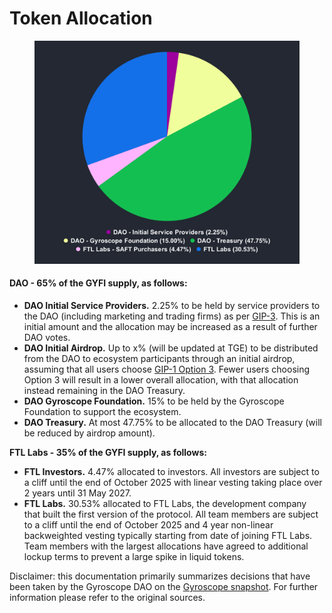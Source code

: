 # Token Allocation

<figure><img src="../../.gitbook/assets/chart (3) (1).svg" alt=""><figcaption></figcaption></figure>

#### DAO - 65% of the GYFI supply, as follows:

* **DAO Initial Service Providers.** 2.25% to be held by service providers to the DAO (including marketing and trading firms) as per [GIP-3](https://snapshot.box/#/s:gyrodao.eth/proposal/0xf47755bd150414d540c6cb16f4a1e2e43097b72b09ebccc7113be8a128e4e5cc). This is an initial amount and the allocation may be increased as a result of further DAO votes.
* **DAO Initial Airdrop.** Up to x% (will be updated at TGE) to be distributed from the DAO to ecosystem participants through an initial airdrop, assuming that all users choose [GIP-1 Option 3](https://snapshot.box/#/s:gyrodao.eth/proposal/0xbd52d92a6972cd565abb24c79de9f5296258e1dc47374025966e8438c9ac11ce). Fewer users choosing Option 3 will result in a lower overall allocation, with that allocation instead remaining in the DAO Treasury.
* **DAO Gyroscope Foundation.** 15% to be held by the Gyroscope Foundation to support the ecosystem.
* **DAO Treasury.** At most 47.75% to be allocated to the DAO Treasury (will be reduced by airdrop amount).&#x20;

**FTL Labs - 35% of the GYFI supply, as follows:**

* **FTL Investors.** 4.47% allocated to investors. All investors are subject to a cliff until the end of October 2025 with linear vesting taking place over 2 years until 31 May 2027.
* **FTL Labs.** 30.53% allocated to FTL Labs, the development company that built the first version of the protocol. All team members are subject to a cliff until the end of October 2025 and 4 year non-linear backweighted vesting typically starting from date of joining FTL Labs. Team members with the largest allocations have agreed to additional lockup terms to prevent a large spike in liquid tokens.

Disclaimer: this documentation primarily summarizes decisions that have been taken by the Gyroscope DAO on the [Gyroscope snapshot](https://snapshot.org/#/s:gyrodao.eth). For further information please refer to the original sources.
